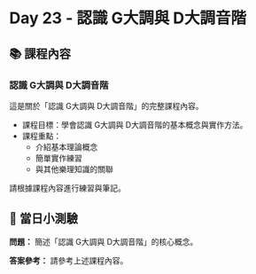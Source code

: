 # Day 23 - 認識 G大調與 D大調音階

## 📚 課程內容

### 認識 G大調與 D大調音階

這是關於「認識 G大調與 D大調音階」的完整課程內容。

- 課程目標：學會認識 G大調與 D大調音階的基本概念與實作方法。
- 課程重點：
  - 介紹基本理論概念
  - 簡單實作練習
  - 與其他樂理知識的關聯

請根據課程內容進行練習與筆記。

## 🎯 當日小測驗

**問題：** 簡述「認識 G大調與 D大調音階」的核心概念。

**答案參考：** 請參考上述課程內容。